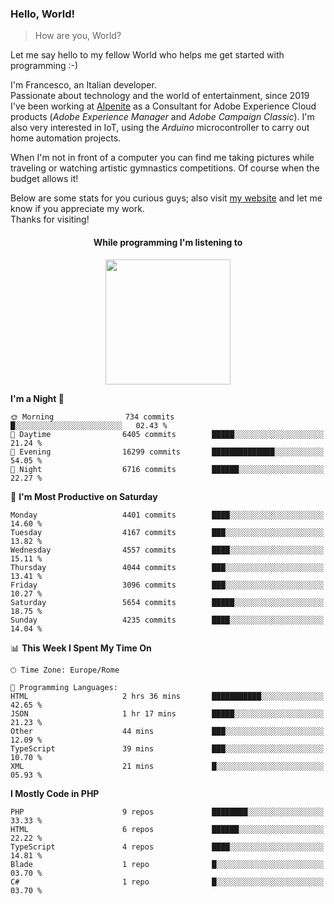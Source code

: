 ### Hello, World!

> How are you, World?

Let me say hello to my fellow World who helps me get started with programming :-)

I'm Francesco, an Italian developer.  
Passionate about technology and the world of entertainment, since 2019 I've been working at [Alpenite](https://www.alpenite.com) as a Consultant for Adobe Experience Cloud products (*Adobe Experience Manager* and *Adobe Campaign Classic*). I'm also very interested in IoT, using the *Arduino* microcontroller to carry out home automation projects.

When I'm not in front of a computer you can find me taking pictures while traveling or watching artistic gymnastics competitions. Of course when the budget allows it!

Below are some stats for you curious guys; also visit [my website](https://www.francescorega.eu) and let me know if you appreciate my work.  
Thanks for visiting!

<div align="center">
  <h4>While programming I'm listening to</h4>
  <a href="https://apps.francescorega.eu/now-playing/11147232609" target="_blank"><img src="https://apps.francescorega.eu/now-playing/11147232609" width="200"></a>
</div>

<!--START_SECTION:waka-->
**I'm a Night 🦉** 

```text
🌞 Morning                734 commits         █░░░░░░░░░░░░░░░░░░░░░░░░   02.43 % 
🌆 Daytime                6405 commits        █████░░░░░░░░░░░░░░░░░░░░   21.24 % 
🌃 Evening                16299 commits       ██████████████░░░░░░░░░░░   54.05 % 
🌙 Night                  6716 commits        ██████░░░░░░░░░░░░░░░░░░░   22.27 % 
```
📅 **I'm Most Productive on Saturday** 

```text
Monday                   4401 commits        ████░░░░░░░░░░░░░░░░░░░░░   14.60 % 
Tuesday                  4167 commits        ███░░░░░░░░░░░░░░░░░░░░░░   13.82 % 
Wednesday                4557 commits        ████░░░░░░░░░░░░░░░░░░░░░   15.11 % 
Thursday                 4044 commits        ███░░░░░░░░░░░░░░░░░░░░░░   13.41 % 
Friday                   3096 commits        ███░░░░░░░░░░░░░░░░░░░░░░   10.27 % 
Saturday                 5654 commits        █████░░░░░░░░░░░░░░░░░░░░   18.75 % 
Sunday                   4235 commits        ████░░░░░░░░░░░░░░░░░░░░░   14.04 % 
```


📊 **This Week I Spent My Time On** 

```text
🕑︎ Time Zone: Europe/Rome

💬 Programming Languages: 
HTML                     2 hrs 36 mins       ███████████░░░░░░░░░░░░░░   42.65 % 
JSON                     1 hr 17 mins        █████░░░░░░░░░░░░░░░░░░░░   21.23 % 
Other                    44 mins             ███░░░░░░░░░░░░░░░░░░░░░░   12.09 % 
TypeScript               39 mins             ███░░░░░░░░░░░░░░░░░░░░░░   10.70 % 
XML                      21 mins             █░░░░░░░░░░░░░░░░░░░░░░░░   05.93 % 
```

**I Mostly Code in PHP** 

```text
PHP                      9 repos             ████████░░░░░░░░░░░░░░░░░   33.33 % 
HTML                     6 repos             ██████░░░░░░░░░░░░░░░░░░░   22.22 % 
TypeScript               4 repos             ████░░░░░░░░░░░░░░░░░░░░░   14.81 % 
Blade                    1 repo              █░░░░░░░░░░░░░░░░░░░░░░░░   03.70 % 
C#                       1 repo              █░░░░░░░░░░░░░░░░░░░░░░░░   03.70 % 
```




<!--END_SECTION:waka-->
